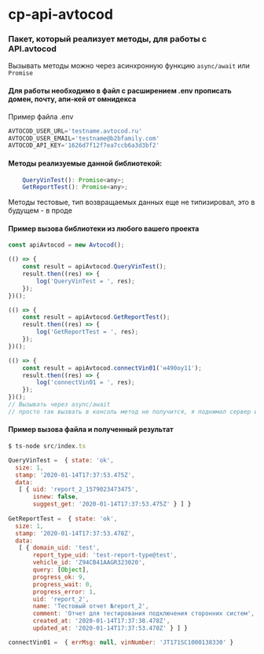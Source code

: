 # cp-api-avtocod
### Пакет, который реализует методы, для работы с API.avtocod 

Вызывать методы можно через асинхронную функцию `async/await` или `Promise` 

#### Для работы необходимо в файл с расширением .env прописать домен, почту, апи-кей от омнидекса

Пример файла .env 
```js
AVTOCOD_USER_URL='testname.avtocod.ru'
AVTOCOD_USER_EMAIL='testname@b2bfamily.com'
AVTOCOD_API_KEY='1626d7f12f7ea7ccb6a3d3bf2'
```

#### Методы реализуемые данной библиотекой:
```js
    QueryVinTest(): Promise<any>;
    GetReportTest(): Promise<any>;
```
 Методы тестовые, тип возвращаемых данных еще не типизировал, это в будущем - в проде

#### Пример вызова библиотеки из любого вашего проекта
```js
const apiAvtocod = new Avtocod();

(() => {
    const result = apiAvtocod.QueryVinTest();
    result.then((res) => {
        log('QueryVinTest = ', res);
    });
})();

(() => {
    const result = apiAvtocod.GetReportTest();
    result.then((res) => {
        log('GetReportTest = ', res);
    });
})();

(() => {
    const result = apiAvtocod.connectVin01('н490оу11');
    result.then((res) => {
        log('connectVin01 = ', res);
    });
})();
// Вызывать через async/await
// просто так вызвать в консоль метод не получится, я поднимал сервер и вызывал функцией async/await
```
#### Пример вызова файла и полученный результат
```js
$ ts-node src/index.ts

QueryVinTest =  { state: 'ok',
  size: 1,
  stamp: '2020-01-14T17:37:53.475Z',
  data:
   [ { uid: 'report_2_1579023473475',
       isnew: false,
       suggest_get: '2020-01-14T17:37:53.475Z' } ] }
       
GetReportTest =  { state: 'ok',
  size: 1,
  stamp: '2020-01-14T17:37:53.478Z',
  data:
   [ { domain_uid: 'test',
       report_type_uid: 'test-report-type@test',
       vehicle_id: 'Z94CB41AAGR323020',
       query: [Object],
       progress_ok: 9,
       progress_wait: 0,
       progress_error: 1,
       uid: 'report_2',
       name: 'Тестовый отчет №report_2',
       comment: 'Отчет для тестирования подключения сторонних систем',
       created_at: '2020-01-14T17:37:38.478Z',
       updated_at: '2020-01-14T17:37:53.478Z' } ] }

connectVin01 =  { errMsg: null, vinNumber: 'JT171SC1000138330' }
```